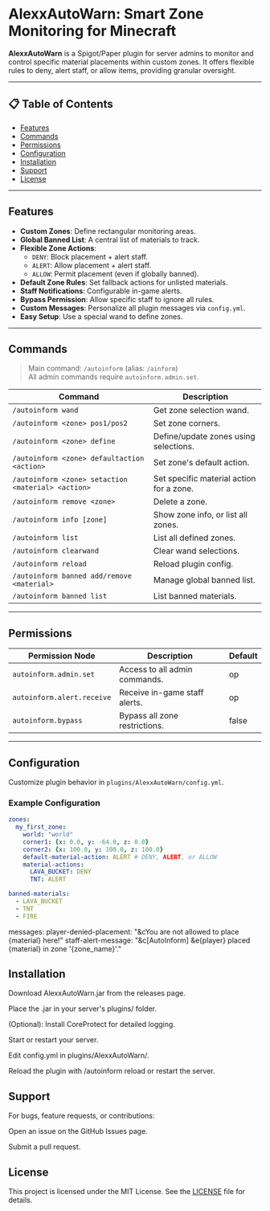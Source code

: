 # AlexxAutoWarn: Smart Zone Monitoring for Minecraft

**AlexxAutoWarn** is a Spigot/Paper plugin for server admins to monitor and control specific material placements within custom zones. It offers flexible rules to deny, alert staff, or allow items, providing granular oversight.

---

## 📋 Table of Contents

- [Features](#features)  
- [Commands](#commands)  
- [Permissions](#permissions)  
- [Configuration](#configuration)  
- [Installation](#installation)  
- [Support](#support)  
- [License](#license)

---

## Features

- **Custom Zones**: Define rectangular monitoring areas.  
- **Global Banned List**: A central list of materials to track.  
- **Flexible Zone Actions**:
  - `DENY`: Block placement + alert staff.
  - `ALERT`: Allow placement + alert staff.
  - `ALLOW`: Permit placement (even if globally banned).
- **Default Zone Rules**: Set fallback actions for unlisted materials.
- **Staff Notifications**: Configurable in-game alerts.
- **Bypass Permission**: Allow specific staff to ignore all rules.
- **Custom Messages**: Personalize all plugin messages via `config.yml`.
- **Easy Setup**: Use a special wand to define zones.

---

## Commands

> Main command: `/autoinform` (alias: `/ainform`)  
> All admin commands require `autoinform.admin.set`.

| Command | Description |
|--------|-------------|
| `/autoinform wand` | Get zone selection wand. |
| `/autoinform <zone> pos1/pos2` | Set zone corners. |
| `/autoinform <zone> define` | Define/update zones using selections. |
| `/autoinform <zone> defaultaction <action>` | Set zone's default action. |
| `/autoinform <zone> setaction <material> <action>` | Set specific material action for a zone. |
| `/autoinform remove <zone>` | Delete a zone. |
| `/autoinform info [zone]` | Show zone info, or list all zones. |
| `/autoinform list` | List all defined zones. |
| `/autoinform clearwand` | Clear wand selections. |
| `/autoinform reload` | Reload plugin config. |
| `/autoinform banned add/remove <material>` | Manage global banned list. |
| `/autoinform banned list` | List banned materials. |

---

## Permissions

| Permission Node | Description | Default |
|------------------|-------------|---------|
| `autoinform.admin.set` | Access to all admin commands. | op |
| `autoinform.alert.receive` | Receive in-game staff alerts. | op |
| `autoinform.bypass` | Bypass all zone restrictions. | false |

---

## Configuration

Customize plugin behavior in `plugins/AlexxAutoWarn/config.yml`.

### Example Configuration

```yaml
zones:
  my_first_zone:
    world: "world"
    corner1: {x: 0.0, y: -64.0, z: 0.0}
    corner2: {x: 100.0, y: 100.0, z: 100.0}
    default-material-action: ALERT # DENY, ALERT, or ALLOW
    material-actions:
      LAVA_BUCKET: DENY
      TNT: ALERT

banned-materials:
  - LAVA_BUCKET
  - TNT
  - FIRE
```
messages:
  player-denied-placement: "&cYou are not allowed to place {material} here!"
  staff-alert-message: "&c[AutoInform] &e{player} placed {material} in zone '{zone_name}'."
## Installation
Download AlexxAutoWarn.jar from the releases page.

Place the .jar in your server's plugins/ folder.

(Optional): Install CoreProtect for detailed logging.

Start or restart your server.

Edit config.yml in plugins/AlexxAutoWarn/.

Reload the plugin with /autoinform reload or restart the server.

## Support
For bugs, feature requests, or contributions:

Open an issue on the GitHub Issues page.

Submit a pull request.

## License
This project is licensed under the MIT License.
See the [LICENSE]([AlexxAutoWarn/blob/main/LICENSE](https://github.com/Alexxiconify/AlexxAutoWarn/blob/main/LICENSE.md)) file for details.
